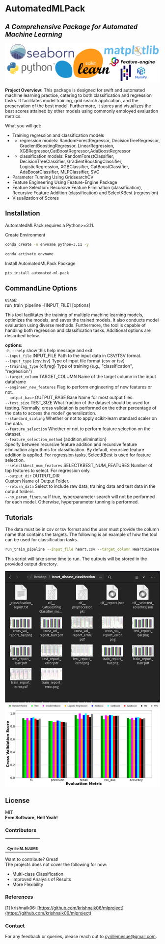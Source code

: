 # AutomatedMLPack
## _A Comprehensive Package for Automated Machine Learning_
[![scikit-learn](https://github.com/CyrilleMesue/archives/blob/main/images/mlpack.png?raw=true)](https://pypi.org/project/automated-ml-pack/)

**Project Overview:**
This package is designed for swift and automated machine learning practice, catering to both classification and regression tasks. It facilitates model training, grid search application, and the preservation of the best model. Furthermore, it stores and visualizes the best scores attained by other models using commonly employed evaluation metrics.    


What you will get:  
- Training regression and classification models
- - regression models: RandomForestRegressor, DecisionTreeRegressor, GradientBoostingRegressor, LinearRegression, XGBRegressor,CatBoostRegressor,AdaBoostRegressor
- - classification models: RandomForestClassifier, DecisionTreeClassifier, GradientBoostingClassifier, LogisticRegression, XGBClassifier, CatBoostClassifier, AdaBoostClassifier, MLPClassifier, SVC
- Parameter Tunning Using GridsearchCV
- Feature Engineering Using Feature-Engine Package
- Feature Selection: Recursive Feature Elimination (classification), Recursive Feature Addition (classification) and SelectKBest (regression)
- Visualization of Scores


## Installation

AutomatedMLPack requires a Python>=3.11.

Create Environment

```sh
conda create -n envname python=3.11 -y
```
```sh
conda activate envname
```

Install AutomatedMLPack Package
```sh
pip install automated-ml-pack
```


## CommandLine Options

```USAGE```:     
run_train_pipeline -[INPUT_FILE] [options]

This tool facilitates the training of multiple machine learning models, optimizes the models, and saves the trained models. It also conducts model evaluation using diverse methods. Furthermore, the tool is capable of handling both regression and classification tasks. Additional options are described below.

**options:**    
```-h```, ```--help```            show this help message and exit   
```--input_file``` INPUT_FILE
                     Path to the input data in CSV/TSV format.   
```--input_type``` {csv,tsv}
                     Type of input file format (csv or tsv)   
```--training_type``` {clf,reg}
                     Type of training (e.g., "classification", "regression")   
```--target_column``` TARGET_COLUMN
                     Name of the target column in the input dataframe   
```--engineer_new_features```
                     Flag to perform engineering of new features or not.    
```--output_base``` OUTPUT_BASE
                     Base Name for most output files.    
```--test_size``` TEST_SIZE
                     What fraction of the dataset should be used for testing. Normally, cross validation is performed on the other percentage of the data to access the model' generalization.    
```--standard_scaling```    Whether or not to apply scikit-learn standard scaler on the data.   
```--feature_selection```   Whether or not to perform feature selection on the dataset.   
```--feature_selection_method``` {addition,elimination}   
                     Specify between recursive feature addition and recursive feature elimination algorithms for classification. By default, recursive feature addition is applied. For regression tasks, SelectKBest is used for feature selection.    
```--selectkbest_num_features``` SELECTKBEST_NUM_FEATURES
                     Number of top features to select. For regression only.     
```--output_dir``` OUTPUT_DIR   
                     Custom Name of Output Folder.     
```--return_data```         Select to include raw data, training data and test data in the output folders.    
```--no_param_finetune```    If true, hyperparameter search will not be performed for each model. Otherwise, hyperparameter tunning is performed.

## Tutorials

The data must be in csv or tsv format and the user must provide the column name that contains the targets. The following is an example of how the tool can be used for classification tasks.       

```sh
run_train_pipeline --input_file heart.csv --target_column HeartDisease --training_type clf --test_size 0.2 --feature_selection --feature_selection_method addition --output_dir heart_disease_classification
```

This script will take some time to run. The outputs will be stored in the provided output directory.       

![outputs](https://github.com/CyrilleMesue/archives/blob/main/images/mlpackoutputs.png?raw=true)
![cross-validation-score](https://github.com/CyrilleMesue/archives/blob/main/images/cross_val_report_bar.png?raw=true)


## License
MIT     
**Free Software, Hell Yeah!**


### Contributors 

<table>
  <tr>
    <td align="center"><a href="https://github.com/CyrilleMesue"><img src="https://avatars.githubusercontent.com/CyrilleMesue" width="100px;" alt=""/><br /><sub><b>Cyrille M. NJUME</b></sub></a><br /></td>
  </tr>
</table>

Want to contribute? Great!       
The projects does not cover the following for now:
- Multi-class Classification
- Improved Analysis of Results
- More Flexibility

### References 

[1] krishnaik06: [https://github.com/krishnaik06/mlproject](https://github.com/krishnaik06/mlproject)

### Contact

For any feedback or queries, please reach out to [cyrillemesue@gmail.com](mailto:cyrillemesue@gmail.com).